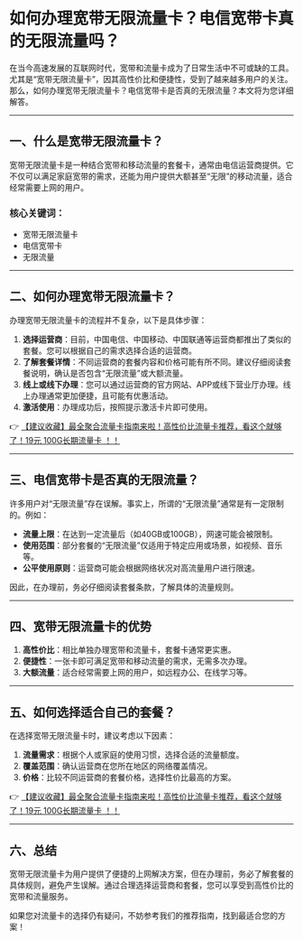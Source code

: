 # 如何办理宽带无限流量卡？电信宽带卡真的无限流量吗？

在当今高速发展的互联网时代，宽带和流量卡成为了日常生活中不可或缺的工具。尤其是“宽带无限流量卡”，因其高性价比和便捷性，受到了越来越多用户的关注。那么，如何办理宽带无限流量卡？电信宽带卡是否真的无限流量？本文将为您详细解答。

---

## 一、什么是宽带无限流量卡？

宽带无限流量卡是一种结合宽带和移动流量的套餐卡，通常由电信运营商提供。它不仅可以满足家庭宽带的需求，还能为用户提供大额甚至“无限”的移动流量，适合经常需要上网的用户。

### 核心关键词：
- 宽带无限流量卡
- 电信宽带卡
- 无限流量

---

## 二、如何办理宽带无限流量卡？

办理宽带无限流量卡的流程并不复杂，以下是具体步骤：

1. **选择运营商**：目前，中国电信、中国移动、中国联通等运营商都推出了类似的套餐。您可以根据自己的需求选择合适的运营商。
2. **了解套餐详情**：不同运营商的套餐内容和价格可能有所不同。建议仔细阅读套餐说明，确认是否包含“无限流量”或大额流量。
3. **线上或线下办理**：您可以通过运营商的官方网站、APP或线下营业厅办理。线上办理通常更加便捷，且可能有优惠活动。
4. **激活使用**：办理成功后，按照提示激活卡片即可使用。

👉 [【建议收藏】最全聚合流量卡指南来啦！高性价比流量卡推荐，看这个就够了！19元 100G长期流量卡 ！！](https://bit.ly/Liuliangka)

---

## 三、电信宽带卡是否真的无限流量？

许多用户对“无限流量”存在误解。事实上，所谓的“无限流量”通常是有一定限制的。例如：

- **流量上限**：在达到一定流量后（如40GB或100GB），网速可能会被限制。
- **使用范围**：部分套餐的“无限流量”仅适用于特定应用或场景，如视频、音乐等。
- **公平使用原则**：运营商可能会根据网络状况对高流量用户进行限速。

因此，在办理前，务必仔细阅读套餐条款，了解具体的流量规则。

---

## 四、宽带无限流量卡的优势

1. **高性价比**：相比单独办理宽带和流量卡，套餐卡通常更实惠。
2. **便捷性**：一张卡即可满足宽带和移动流量的需求，无需多次办理。
3. **大额流量**：适合经常需要上网的用户，如远程办公、在线学习等。

---

## 五、如何选择适合自己的套餐？

在选择宽带无限流量卡时，建议考虑以下因素：

1. **流量需求**：根据个人或家庭的使用习惯，选择合适的流量额度。
2. **覆盖范围**：确认运营商在您所在地区的网络覆盖情况。
3. **价格**：比较不同运营商的套餐价格，选择性价比最高的方案。

👉 [【建议收藏】最全聚合流量卡指南来啦！高性价比流量卡推荐，看这个就够了！19元 100G长期流量卡 ！！](https://bit.ly/Liuliangka)

---

## 六、总结

宽带无限流量卡为用户提供了便捷的上网解决方案，但在办理前，务必了解套餐的具体规则，避免产生误解。通过合理选择运营商和套餐，您可以享受到高性价比的宽带和流量服务。

如果您对流量卡的选择仍有疑问，不妨参考我们的推荐指南，找到最适合您的方案！